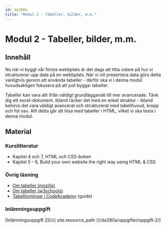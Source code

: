 ```yaml
---
id: da280a
title: "Modul 2 - Tabeller, bilder, m.m."
---
```


# Modul 2 - Tabeller, bilder, m.m.

## Innehåll

Nu när vi byggt vår första webbplats är det dags att titta vidare på hur vi strukturerar upp data på en webbplats. När vi vill presentera data görs detta vanligtvis genom att använda tabeller - därför ska vi i denna modul huvudsakligen fokusera på att just bygga: tabeller.

Tabeller kan vara allt ifrån väldigt grundläggande till mer avancerade. Tänk dig ett excel-dokument. Ibland räcker det med en enkel struktur - ibland behövs det vara väldigt avancerat och strukturerat med tabellhuvud, kropp och fot osv. Allt detta går att lösa med tabeller i HTML, vilket vi ska testa i denna modul.

## Material

### Kurslitteratur

* Kapitel 4 och 7, HTML och CSS-boken
* Kapitel 5 - 6, Build your own website the right way using HTML & CSS

### Övrig läsning

* [Om tabeller (mozilla)](https://developer.mozilla.org/en-US/docs/Web/HTML/Element/table)
* [Om tabeller (w3schools)](http://www.w3schools.com/tags/tag_table.asp)
* [Tabellövningar i CodeAcademy](https://www.codecademy.com/courses/web-beginner-en-f8mcL/0/1) (guide)

### Inlämningsuppgift

[Inlämningsuppgift 2](/{{ site.resource_path }}/da280a/uppgifter/uppgift-2/)
